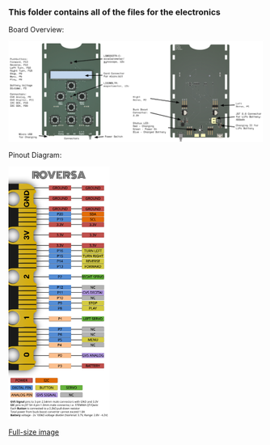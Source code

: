 ### This folder contains all of the files for the electronics

Board Overview:

![Board Overview](https://github.com/eb8ga/roversa2/blob/main/github/pics/boardOverview.png?raw=true)

Pinout Diagram:

![Pinout](https://github.com/eb8ga/roversa2/blob/main/github/pics/roversaMicrobitPinout-White%20(scaled).png?raw=true)

[Full-size image](https://raw.githubusercontent.com/eb8ga/roversa2/main/github/pics/roversaMicrobitPinout-White.png)
